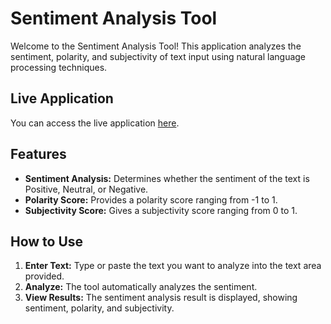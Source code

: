 # Sentiment Analysis Tool

Welcome to the Sentiment Analysis Tool! This application analyzes the sentiment, polarity, and subjectivity of text input using natural language processing techniques.

## Live Application

You can access the live application [here](https://sentimentanalysistool.streamlit.app/).

## Features

- **Sentiment Analysis:** Determines whether the sentiment of the text is Positive, Neutral, or Negative.
- **Polarity Score:** Provides a polarity score ranging from -1 to 1.
- **Subjectivity Score:** Gives a subjectivity score ranging from 0 to 1.

## How to Use

1. **Enter Text:** Type or paste the text you want to analyze into the text area provided.
2. **Analyze:** The tool automatically analyzes the sentiment.
3. **View Results:** The sentiment analysis result is displayed, showing sentiment, polarity, and subjectivity.

